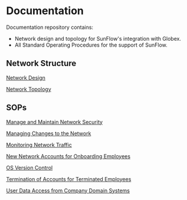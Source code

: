 # Documentation

Documentation repository contains:
- Network design and topology for SunFlow's integration with Globex.
- All Standard Operating Procedures for the support of SunFlow. 

## Network Structure
[Network Design](https://github.com/DataVerse-Systems/Documentation/blob/main/Network%20Structure/SunFlow%20Network%20Design.pdf)

[Network Topology](https://github.com/DataVerse-Systems/Documentation/blob/main/Network%20Structure/DataVerse_Systems_Topology.png)

## SOPs
[Manage and Maintain Network Security](https://github.com/DataVerse-Systems/Documentation/blob/main/SOP/Manage%20and%20Maintain%20Network%20Security)

[Managing Changes to the Network](https://github.com/DataVerse-Systems/Documentation/blob/main/SOP/Managing%20Changes%20to%20the%20Network)

[Monitoring Network Traffic](https://github.com/DataVerse-Systems/Documentation/blob/main/SOP/Monitoring%20Network%20Traffic)

[New Network Accounts for Onboarding Employees](https://github.com/DataVerse-Systems/Documentation/blob/main/SOP/New%20Network%20Accounts%20for%20Onboarding%20Employees)

[OS Version Control](https://github.com/DataVerse-Systems/Documentation/blob/main/SOP/OS%20Version%20Control)

[Termination of Accounts for Terminated Employees](https://github.com/DataVerse-Systems/Documentation/blob/main/SOP/Termination%20of%20Accounts%20for%20Terminated%20Employees)

[User Data Access from Company Domain Systems](https://github.com/DataVerse-Systems/Documentation/blob/main/SOP/User%20Data%20Access%20from%20Company%20Domain%20Systems)
